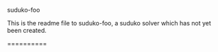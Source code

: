 suduko-foo

This is the readme file to suduko-foo, a suduko solver which has not yet been created.

==========